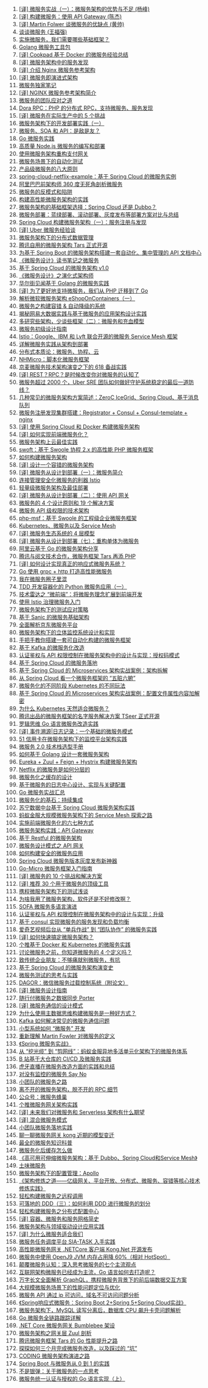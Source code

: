 1. [[译] 微服务实战（一）：微服务架构的优势与不足 (杨峰)](https://weekly.manong.io/bounce?url=http%3A%2F%2Fdockone.io%2Farticle%2F394&aid=2430&nid=73)
1. [[译] 构建微服务：使用 API Gateway (陈杰)](https://weekly.manong.io/bounce?url=http%3A%2F%2Fdockone.io%2Farticle%2F482&aid=2796&nid=78)
1. [[译] Martin Folwer 谈微服务的优缺点 (黄帅)](https://weekly.manong.io/bounce?url=http%3A%2F%2Fdockone.io%2Farticle%2F492&aid=2889&nid=79)
1. [谈谈微服务 (王福强)](https://weekly.manong.io/bounce?url=http%3A%2F%2Fafoo.me%2Fposts%2F2015-07-31-microservices-essential.html&aid=3136&nid=82)
1. [实施微服务，我们需要哪些基础框架？](https://weekly.manong.io/bounce?url=https%3A%2F%2Fmp.weixin.qq.com%2Fs%3F__biz%3DMzA5Nzc4OTA1Mw%3D%3D%26mid%3D407641457%26idx%3D1%26sn%3D183d27056f3bd8ef17e77a3c15dfb3dd&aid=4904&nid=102)
1. [Golang 微服务工具包](https://weekly.manong.io/bounce?url=https%3A%2F%2Fgithub.com%2Fmicro%2Fmicro&aid=5405&nid=107)
1. [[译] Cookpad 基于 Docker 的微服务经验总结](https://weekly.manong.io/bounce?url=http%3A%2F%2Fliubin.org%2Fblog%2F2016%2F03%2F16%2Fmicroservice-at-cookpad%2F&aid=5603&nid=110)
1. [[译] 微服务架构中的服务发现](https://weekly.manong.io/bounce?url=http%3A%2F%2Fblog.leanote.com%2Fpost%2Fproyang%2F%25E5%25BE%25AE%25E6%259C%258D%25E5%258A%25A1%25E6%259E%25B6%25E6%259E%2584%25E4%25B8%25AD%25E7%259A%2584%25E6%259C%258D%25E5%258A%25A1%25E5%258F%2591%25E7%258E%25B0&aid=5774&nid=112)
1. [[译] 介绍 Nginx 微服务参考架构](https://weekly.manong.io/bounce?url=http%3A%2F%2Fwww.jointforce.com%2Fjfperiodical%2Farticle%2F1657&aid=6358&nid=119)
1. [[译] 微服务即演进式架构](https://weekly.manong.io/bounce?url=http%3A%2F%2Finsights.thoughtworkers.org%2Fmicroservices-evolutionary-architecture%2F&aid=6464&nid=121)
1. [微服务独家笔记](https://weekly.manong.io/bounce?url=http%3A%2F%2Fmp.weixin.qq.com%2Fs%3F__biz%3DMzA3MDg4Nzc2NQ%3D%3D%26mid%3D504649826%26idx%3D1%26sn%3D6a9a2f98f3be076e234d9758ce87f656%23rd&aid=6654&nid=123)
1. [[译] NGINX 微服务参考架构简介](https://weekly.manong.io/bounce?url=http%3A%2F%2Fwww.jointforce.com%2Fjfperiodical%2Farticle%2F2502&aid=6880&nid=127)
1. [微服务的团队应对之道](https://weekly.manong.io/bounce?url=http%3A%2F%2Finsights.thoughtworkers.org%2Fmicroservices-team%2F&aid=6924&nid=127)
1. [Dora RPC：PHP 的分布式 RPC，支持微服务、服务发现](https://weekly.manong.io/bounce?url=https%3A%2F%2Fgithub.com%2Fxcl3721%2FDora-RPC&aid=7001&nid=128)
1. [[译] 微服务在实际生产中的 5 个挑战](https://weekly.manong.io/bounce?url=http%3A%2F%2Ftoutiao.io%2Fj%2Flhtr0t&aid=7193&nid=131)
1. [微服务架构下的开发部署实践（一）](https://weekly.manong.io/bounce?url=http%3A%2F%2Ftoutiao.io%2Fj%2Fivpfh3&aid=7207&nid=131)
1. [微服务、SOA 和 API：是敌是友？](https://weekly.manong.io/bounce?url=http%3A%2F%2Ftoutiao.io%2Fj%2Fhnvak5&aid=7421&nid=134)
1. [Go 微服务实践](https://weekly.manong.io/bounce?url=http%3A%2F%2Fmp.weixin.qq.com%2Fs%3F__biz%3DMjM5OTcxMzE0MQ%3D%3D%26mid%3D2653369755%26idx%3D1%26sn%3D73e69c0e4b0d01f0b3f6530d6f07507f&aid=7450&nid=135)
1. [高质量 Node.js 微服务的编写和部署](https://weekly.manong.io/bounce?url=http%3A%2F%2Ftoutiao.io%2Fj%2Fnim9lr&aid=7453&nid=135)
1. [使用微服务架构重构支付网关](https://weekly.manong.io/bounce?url=http%3A%2F%2Ftoutiao.io%2Fj%2Fdu1i50&aid=7488&nid=135)
1. [微服务场景下的自动化测试](https://weekly.manong.io/bounce?url=https%3A%2F%2Ftoutiao.io%2Fk%2F5hs6kt&aid=7728&nid=139)
1. [产品级微服务的八大原则](https://weekly.manong.io/bounce?url=https%3A%2F%2Ftoutiao.io%2Fk%2Ffya6n5&aid=7775&nid=140)
1. [spring-cloud-netflix-example：基于 Spring Cloud 的微服务实例](https://weekly.manong.io/bounce?url=https%3A%2F%2Ftoutiao.io%2Fk%2Fr2tazu&aid=7947&nid=142)
1. [阿里巴巴前架构师 360 度无死角剖析微服务](https://weekly.manong.io/bounce?url=https%3A%2F%2Ftoutiao.io%2Fk%2Fc9i3ia&aid=7979&nid=143)
1. [微服务的反模式和陷阱](https://weekly.manong.io/bounce?url=https%3A%2F%2Ftoutiao.io%2Fk%2F9s7cua&aid=8014&nid=144)
1. [构建高性能微服务架构的实践](https://weekly.manong.io/bounce?url=http%3A%2F%2Fmp.weixin.qq.com%2Fs%3F__biz%3DMzI4MjE3MTcwNA%3D%3D%26mid%3D2664335032%26idx%3D1%26sn%3Dbdc4586829883f256919cb2c719c6d61&aid=8078&nid=145)
1. [微服务架构的基础框架选择：Spring Cloud 还是 Dubbo？](https://weekly.manong.io/bounce?url=https%3A%2F%2Ftoutiao.io%2Fk%2Fm124s5&aid=8292&nid=148)
1. [微服务部署：蓝绿部署、滚动部署、灰度发布等部署方案对比与总结](https://weekly.manong.io/bounce?url=http%3A%2F%2Fmp.weixin.qq.com%2Fs%2FEOsVEvZ95onDXJPsjMoA2g&aid=8678&nid=154)
1. [Spring Cloud 构建微服务架构（一）：服务注册与发现](https://weekly.manong.io/bounce?url=https%3A%2F%2Ftoutiao.io%2Fk%2Fj224c4&aid=8692&nid=154)
1. [[译] Uber 微服务经验谈](https://weekly.manong.io/bounce?url=https%3A%2F%2Ftoutiao.io%2Fk%2Fpzx5mb&aid=8789&nid=156)
1. [微服务架构下的分布式数据管理](https://weekly.manong.io/bounce?url=http%3A%2F%2Fmp.weixin.qq.com%2Fs%2FWYNrcBe0h_o7whRGxqsqwg&aid=9005&nid=159)
1. [腾讯自用的微服务架构 Tars 正式开源](https://weekly.manong.io/bounce?url=https%3A%2F%2Ftoutiao.io%2Fk%2Fd56pib&aid=9275&nid=162)
1. [为基于 Spring Boot 的微服务架构搭建一套自动化、集中管理的 API 文档中心](https://weekly.manong.io/bounce?url=https%3A%2F%2Ftoutiao.io%2Fk%2F15dua9&aid=9277&nid=162)
1. [《微服务设计》读书笔记之微服务](https://weekly.manong.io/bounce?url=https%3A%2F%2Ftoutiao.io%2Fk%2Fvf4npv&aid=9335&nid=163)
1. [基于 Spring Cloud 的微服务架构 v1.0](https://weekly.manong.io/bounce?url=https%3A%2F%2Ftoutiao.io%2Fk%2Fo010bl&aid=9477&nid=165)
1. [《微服务设计》之演化式架构师](https://weekly.manong.io/bounce?url=https%3A%2F%2Ftoutiao.io%2Fk%2Fqhtx0d&aid=9480&nid=165)
1. [华尔街见闻基于 Golang 的微服务实践](https://weekly.manong.io/bounce?url=https%3A%2F%2Ftoutiao.io%2Fk%2F2hkd12&aid=9594&nid=167)
1. [[译] 为了更好地支持微服务，我们从 PHP 迁移到了 Go](https://weekly.manong.io/bounce?url=https%3A%2F%2Fmp.weixin.qq.com%2Fs%3F__biz%3DMzAwMDU1MTE1OQ%3D%3D%26mid%3D2653548716%26idx%3D1%26sn%3D6a6cba917c8e6583a9b66bd84797af20&aid=9669&nid=168)
1. [解析微软微服务架构 eShopOnContainers（一）](https://weekly.manong.io/bounce?url=http%3A%2F%2Fmp.weixin.qq.com%2Fs%2FLHWi-OK-wL5t1YeDCx0WWg&aid=9762&nid=169)
1. [微服务之构建容错 & 自动降级的系统](https://weekly.manong.io/bounce?url=https%3A%2F%2Ftoutiao.io%2Fk%2F6gpd4h&aid=9827&nid=170)
1. [揭秘网易大数据实践与基于微服务的应用架构设计实践](https://weekly.manong.io/bounce?url=https%3A%2F%2Ftoutiao.io%2Fk%2Fdlkoz9&aid=9897&nid=171)
1. [多研究些架构，少谈些框架（二）：微服务和充血模型](https://weekly.manong.io/bounce?url=https%3A%2F%2Ftoutiao.io%2Fk%2Fl7pnoz&aid=9929&nid=172)
1. [微服务初级设计指南](https://weekly.manong.io/bounce?url=https%3A%2F%2Ftoutiao.io%2Fk%2Fwlbiz6&aid=10001&nid=173)
1. [Istio：Google、IBM 和 Lyft 联合开源的微服务 Service Mesh 框架](https://weekly.manong.io/bounce?url=https%3A%2F%2Ftoutiao.io%2Fk%2F2nfcfl&aid=10058&nid=173)
1. [详解微服务实践从架构到部署](https://weekly.manong.io/bounce?url=https%3A%2F%2Ftoutiao.io%2Fk%2F8f7m6l&aid=10091&nid=174)
1. [分布式本质论：微服务、协程、云](https://weekly.manong.io/bounce?url=http%3A%2F%2Fmp.weixin.qq.com%2Fs%3F__biz%3DMzA5ODExMTkwMA%3D%3D%26mid%3D2650255662%26idx%3D1%26sn%3D0837a51215625bb7bffbbafdba87e2f2&aid=10109&nid=174)
1. [NHMicro：脚本化微服务框架](https://weekly.manong.io/bounce?url=https%3A%2F%2Ftoutiao.io%2Fk%2Fr6w3t5&aid=10117&nid=174)
1. [京麦微服务技术架构演变之下的 618 备战实践](https://weekly.manong.io/bounce?url=https%3A%2F%2Ftoutiao.io%2Fk%2Fyhnr3d&aid=10148&nid=175)
1. [[译] REST？RPC？是时候改变你对微服务的认知了](https://weekly.manong.io/bounce?url=http%3A%2F%2Fmp.weixin.qq.com%2Fs%2FHTeQNU-1P-hWloEdjl1QYg&aid=10206&nid=176)
1. [微服务超过 2000 个，Uber SRE 团队如何做好守护系统稳定的最后一道防线？](https://weekly.manong.io/bounce?url=http%3A%2F%2Fwww.cnutcon.com%2F%3Futm_source%3Dmanongzhoukan%26utm_medium%3Dedm%26utm_campaign%3D0718&aid=10200&nid=176)
1. [几种常见的微服务架构方案简述：ZeroC IceGrid、Spring Cloud、基于消息队列](https://weekly.manong.io/bounce?url=https%3A%2F%2Ftoutiao.io%2Fk%2F4p2ebe&aid=10375&nid=178)
1. [微服务注册发现集群搭建：Registrator + Consul + Consul-template + nginx](https://weekly.manong.io/bounce?url=https%3A%2F%2Ftoutiao.io%2Fk%2F8ds6fl&aid=10390&nid=178)
1. [[译] 使用 Spring Cloud 和 Docker 构建微服务架构](https://weekly.manong.io/bounce?url=https%3A%2F%2Ftoutiao.io%2Fk%2Fpkmy3j&aid=10457&nid=179)
1. [[译] 如何实现前端微服务化？](https://weekly.manong.io/bounce?url=https%3A%2F%2Ftoutiao.io%2Fk%2F9cmumb&aid=10467&nid=179)
1. [微服务架构上云最佳实践](https://weekly.manong.io/bounce?url=https%3A%2F%2Ftoutiao.io%2Fk%2Fdk2by4&aid=10486&nid=180)
1. [swoft：基于 Swoole 协程 2.x 的高性能 PHP 微服务框架](https://weekly.manong.io/bounce?url=https%3A%2F%2Ftoutiao.io%2Fk%2Fy7w5yu&aid=10553&nid=180)
1. [如何构建微服务架构](https://weekly.manong.io/bounce?url=https%3A%2F%2Ftoutiao.io%2Fk%2Fiu24f0&aid=10565&nid=181)
1. [[译] 设计一个容错的微服务架构](https://weekly.manong.io/bounce?url=https%3A%2F%2Ftoutiao.io%2Fk%2Fuxkvw4&aid=10639&nid=182)
1. [[译] 微服务从设计到部署（一）：微服务简介 ](https://weekly.manong.io/bounce?url=https%3A%2F%2Ftoutiao.io%2Fk%2Fm8aqw3&aid=10673&nid=182)
1. [连接管理安全化微服务的利器 Istio](https://weekly.manong.io/bounce?url=https%3A%2F%2Ftoutiao.io%2Fk%2F2ah8ig&aid=10694&nid=182)
1. [轻量级微服务架构及最佳部署](https://weekly.manong.io/bounce?url=http%3A%2F%2Fmp.weixin.qq.com%2Fs%2FGH7juHv0dtvvqr0D-5iw9w&aid=10715&nid=183)
1. [[译] 微服务从设计到部署（二）：使用 API 网关](https://weekly.manong.io/bounce?url=https%3A%2F%2Ftoutiao.io%2Fk%2Fv1bkhw&aid=10752&nid=183)
1. [微服务的 4 个设计原则和 19 个解决方案](https://weekly.manong.io/bounce?url=https%3A%2F%2Fmp.weixin.qq.com%2Fs%3F__biz%3DMzI5MDEzMzg5Nw%3D%3D%26mid%3D2660395901%26idx%3D1%26sn%3D3a2bdcd8a4034c1cbc6d320a8bac773e&aid=10789&nid=184)
1. [微服务 API 级权限的技术架构](https://weekly.manong.io/bounce?url=http%3A%2F%2Fmp.weixin.qq.com%2Fs%2FEF5KQc5ZleDCYUx7jkEM-g&aid=10790&nid=184)
1. [php-msf：基于 Swoole 的工程级企业微服务框架](https://weekly.manong.io/bounce?url=https%3A%2F%2Ftoutiao.io%2Fk%2Fbbht62&aid=10855&nid=184)
1. [Kubernetes、微服务以及 Service Mesh](https://weekly.manong.io/bounce?url=https%3A%2F%2Ftoutiao.io%2Fk%2F0wtw8o&aid=10992&nid=186)
1. [[译] 微服务生态系统的 4 层模型](https://weekly.manong.io/bounce?url=https%3A%2F%2Ftoutiao.io%2Fk%2Fvwuc9h&aid=11008&nid=186)
1. [[译] 微服务从设计到部署（七）：重构单体为微服务](https://weekly.manong.io/bounce?url=https%3A%2F%2Ftoutiao.io%2Fk%2Fvii7xj&aid=11077&nid=187)
1. [阿里云基于 Go 的微服务架构分享](https://weekly.manong.io/bounce?url=http%3A%2F%2Fmp.weixin.qq.com%2Fs%2FFtd8pFVCrhtppvFjBNSF5Q&aid=11170&nid=189)
1. [腾讯与阅文技术合作，微服务框架 Tars 再添 PHP](https://weekly.manong.io/bounce?url=http%3A%2F%2Fmp.weixin.qq.com%2Fs%2FIlzhI9W_PlOJ5TC7l7i7CQ&aid=11344&nid=191)
1. [[译] 如何设计实现真正的响应式微服务系统？](https://weekly.manong.io/bounce?url=https%3A%2F%2Ftoutiao.io%2Fk%2Fyuww62&aid=11355&nid=192)
1. [Go 使用 grpc + http 打造高性能微服务](https://weekly.manong.io/bounce?url=http%3A%2F%2Fmp.weixin.qq.com%2Fs%2F44Rd2VCsRt9goddDlsIQlg&aid=11532&nid=194)
1. [我在微服务圈子里混](https://weekly.manong.io/bounce?url=http%3A%2F%2Ftoutiao.io%2Fsubjects%2F303959%23198&aid=11872&nid=198)
1. [TDD 开发容器化的 Python 微服务应用（一）](https://weekly.manong.io/bounce?url=https%3A%2F%2Ftoutiao.io%2Fk%2Fh7i1x8&aid=11888&nid=199)
1. [技术雷达之 “微前端”：将微服务理念扩展到前端开发](https://weekly.manong.io/bounce?url=https%3A%2F%2Ftoutiao.io%2Fk%2Farjm1p&aid=11928&nid=199)
1. [使用 Istio 治理微服务入门](https://weekly.manong.io/bounce?url=https%3A%2F%2Ftoutiao.io%2Fk%2F46f4t0&aid=12248&nid=203)
1. [微服务架构下的测试应对策略](https://weekly.manong.io/bounce?url=https%3A%2F%2Ftoutiao.io%2Fk%2Fxtf0b5&aid=12310&nid=204)
1. [基于 Sanic 的微服务基础架构](https://weekly.manong.io/bounce?url=http%3A%2F%2Fmp.weixin.qq.com%2Fs%2FGHy984CeoBYa8h__6STODA&aid=12312&nid=204)
1. [全面解析京东微服务平台](https://weekly.manong.io/bounce?url=https%3A%2F%2Fmp.weixin.qq.com%2Fs%2FgZwf8XFi0uZMkAvJNcjpsg&aid=12405&nid=206)
1. [微服务架构下的立体监控系统设计和实现](https://weekly.manong.io/bounce?url=https%3A%2F%2Ftoutiao.io%2Fk%2F2jqfk6&aid=12407&nid=206)
1. [手把手教你搭建一套可自动化构建的微服务框架](https://weekly.manong.io/bounce?url=https%3A%2F%2Fmp.weixin.qq.com%2Fs%2F8Oq6TBDKe1zWwtlvkWfWPQ&aid=12446&nid=206)
1. [基于 Kafka 的微服务化改造](https://weekly.manong.io/bounce?url=https%3A%2F%2Ftoutiao.io%2Fk%2Fbt34bc&aid=12590&nid=208)
1. [认证鉴权与 API 权限控制在微服务架构中的设计与实现：授权码模式](https://weekly.manong.io/bounce?url=https%3A%2F%2Ftoutiao.io%2Fk%2Fwdgigp&aid=12691&nid=210)
1. [基于 Spring Cloud 的微服务落地](https://weekly.manong.io/bounce?url=https%3A%2F%2Ftoutiao.io%2Fk%2Fx0w7ai&aid=12709&nid=210)
1. [基于 Spring Cloud 的 Microservices 架构实战案例：架构拆解](https://weekly.manong.io/bounce?url=http%3A%2F%2Fmp.weixin.qq.com%2Fs%2F3D02d8fLNlQIeptMcQQ72g&aid=12710&nid=210)
1. [从 Spring Cloud 看一个微服务框架的 “五脏六腑”](https://weekly.manong.io/bounce?url=https%3A%2F%2Ftoutiao.io%2Fk%2F206sbe&aid=12739&nid=210)
1. [微服务化的不同阶段 Kubernetes 的不同玩法](https://weekly.manong.io/bounce?url=https%3A%2F%2Ftoutiao.io%2Fk%2Fwozb21&aid=12750&nid=210)
1. [基于 Spring Cloud 的 Microservices 架构实战案例：配置文件属性内容加解密](https://weekly.manong.io/bounce?url=http%3A%2F%2Fmp.weixin.qq.com%2Fs%2FsQZ-dGBtvb9Nz-TMOr73vg&aid=12789&nid=211)
1. [为什么 Kubernetes 天然适合微服务？](https://weekly.manong.io/bounce?url=https%3A%2F%2Ftoutiao.io%2Fk%2Fhkawin&aid=12817&nid=211)
1. [腾讯出品的微服务框架的名字服务解决方案 TSeer 正式开源](https://weekly.manong.io/bounce?url=http%3A%2F%2Fmp.weixin.qq.com%2Fs%2FMxpQ_DUCeG09ly4f95tafQ&aid=12828&nid=211)
1. [罗辑思维 Go 语言微服务改造实践](https://weekly.manong.io/bounce?url=https%3A%2F%2Fmp.weixin.qq.com%2Fs%2FWtRcGWauZJ7gkwz23QIm4A&aid=12924&nid=213)
1. [[译] 事件溯源|日志记录：一个基础的微服务模式](https://weekly.manong.io/bounce?url=https%3A%2F%2Fmp.weixin.qq.com%2Fs%2FiT-bURMpct7Mv2rl-MHKIg&aid=12970&nid=214)
1. [51 信用卡在微服务架构下的监控平台架构实践](https://weekly.manong.io/bounce?url=https%3A%2F%2Fmp.weixin.qq.com%2Fs%2FVYH8rUt9Inrdzys2r3S6kQ&aid=13042&nid=215)
1. [微服务 2.0 技术栈选型手册](https://weekly.manong.io/bounce?url=https%3A%2F%2Fmp.weixin.qq.com%2Fs%2FOloZhn2pwfIrOQit_8jefA&aid=13111&nid=216)
1. [如何基于 Golang 设计一套微服务架构](https://weekly.manong.io/bounce?url=https%3A%2F%2Ftoutiao.io%2Fk%2Fbkh1sp&aid=13122&nid=216)
1. [Eureka + Zuul + Feign + Hystrix 构建微服务架构](https://weekly.manong.io/bounce?url=https%3A%2F%2Ftoutiao.io%2Fk%2Fglzqvq&aid=13131&nid=216)
1. [Netflix 的微服务是如何分层的](https://weekly.manong.io/bounce?url=https%3A%2F%2Fmp.weixin.qq.com%2Fs%2Fr4mpv_Fq2zbtS-tkUYEs2g&aid=13212&nid=217)
1. [微服务化之缓存的设计](https://weekly.manong.io/bounce?url=https%3A%2F%2Fmp.weixin.qq.com%2Fs%2F-9wHpKGf7aJSbtShpCcoVg&aid=13253&nid=218)
1. [基于微服务的日志中心设计、实现与关键配置](https://weekly.manong.io/bounce?url=https%3A%2F%2Fmp.weixin.qq.com%2Fs%2FOjZDZTEJDSi4gGX_KxW9Iw&aid=13331&nid=219)
1. [Go 微服务实战汇总](https://weekly.manong.io/bounce?url=https%3A%2F%2Ftoutiao.io%2Fk%2Fng7jym&aid=13356&nid=219)
1. [微服务化的基石：持续集成](https://weekly.manong.io/bounce?url=https%3A%2F%2Fmp.weixin.qq.com%2Fs%2FPDrzITSgkDgvnm01APOixQ&aid=13390&nid=220)
1. [苏宁数据中台基于 Spring Cloud 微服务架构实践](https://weekly.manong.io/bounce?url=https%3A%2F%2Fmp.weixin.qq.com%2Fs%2FXh-C79U35lsIsow_TL41dQ&aid=13449&nid=221)
1. [蚂蚁金服大规模微服务架构下的 Service Mesh 探索之路](https://weekly.manong.io/bounce?url=https%3A%2F%2Fmp.weixin.qq.com%2Fs%2FJQ0PPAsO6qiAW-q-rI-Bsg&aid=13513&nid=222)
1. [实施前端微服务化的六七种方式](https://weekly.manong.io/bounce?url=https%3A%2F%2Ftoutiao.io%2Fk%2Fz50khd&aid=13525&nid=222)
1. [微服务架构实践：API Gateway](https://weekly.manong.io/bounce?url=https%3A%2F%2Fmp.weixin.qq.com%2Fs%2FLk8XfCKwhfs44h5Nu2CqTw&aid=13529&nid=222)
1. [基于 Restful 的微服务架构](https://weekly.manong.io/bounce?url=https%3A%2F%2Fmp.weixin.qq.com%2Fs%2FhU7jKmjeVzIM5wnj3eK79g&aid=13539&nid=222)
1. [微服务设计模式之 API 网关](https://weekly.manong.io/bounce?url=https%3A%2F%2Ftoutiao.io%2Fk%2F2bho18&aid=13613&nid=223)
1. [如何构建安全的微服务应用](https://weekly.manong.io/bounce?url=https%3A%2F%2Fmp.weixin.qq.com%2Fs%2FXbdGKBxzRZQp8DiTzVVPpg&aid=13692&nid=224)
1. [Spring Cloud 微服务版本灰度发布新神器](https://weekly.manong.io/bounce?url=https%3A%2F%2Fmp.weixin.qq.com%2Fs%2FqqhHdhi98TsguNKvYsK3UQ&aid=13706&nid=224)
1. [Go-Micro 微服务框架入门指南](https://weekly.manong.io/bounce?url=https%3A%2F%2Ftoutiao.io%2Fk%2Fxxnzhd&aid=13889&nid=227)
1. [[译] 微服务的 10 个挑战和解决方案](https://weekly.manong.io/bounce?url=https%3A%2F%2Ftoutiao.io%2Fk%2Fbcqfzr&aid=13918&nid=228)
1. [[译] 推荐 30 个用于微服务的顶级工具](https://weekly.manong.io/bounce?url=https%3A%2F%2Fmp.weixin.qq.com%2Fs%2FXmlmN2h7cCguJc6spBoD7w&aid=13968&nid=228)
1. [携程微服务架构下的测试浅谈](https://weekly.manong.io/bounce?url=https%3A%2F%2Fmp.weixin.qq.com%2Fs%2FAMYMO0FFJ577khPrh8-Sgw&aid=14032&nid=229)
1. [为啥我用了微服务架构，软件还是不好修改啊？](https://weekly.manong.io/bounce?url=https%3A%2F%2Fmp.weixin.qq.com%2Fs%2F_JN6oPTTF45QbWARKIsdbw&aid=14052&nid=230)
1. [SOFA 微服务多语言演进](https://weekly.manong.io/bounce?url=https%3A%2F%2Fmp.weixin.qq.com%2Fs%2FkfbDIq4GgdSU7KC2jqSRAw&aid=14160&nid=231)
1. [认证鉴权与 API 权限控制在微服务架构中的设计与实现：升级](https://weekly.manong.io/bounce?url=https%3A%2F%2Ftoutiao.io%2Fk%2Fd7394m&aid=14161&nid=231)
1. [基于 consul 实现微服务的服务发现和负载均衡](https://weekly.manong.io/bounce?url=https%3A%2F%2Ftoutiao.io%2Fk%2Fl2jvii&aid=14234&nid=232)
1. [爱奇艺视频后台从 “单兵作战” 到 “团队协作” 的微服务实践](https://weekly.manong.io/bounce?url=https%3A%2F%2Fmp.weixin.qq.com%2Fs%2FPr7J546caebAQJkdf3NByA&aid=14311&nid=234)
1. [[译] 如何快速搞定微服务架构？](https://weekly.manong.io/bounce?url=https%3A%2F%2Fmp.weixin.qq.com%2Fs%3F__biz%3DMjM5ODI5Njc2MA%3D%3D%26mid%3D2655819902%26idx%3D1%26sn%3D63524a042ff8604226803b9af55ff484&aid=14511&nid=237)
1. [个推基于 Docker 和 Kubernetes 的微服务实践](https://weekly.manong.io/bounce?url=https%3A%2F%2Fmp.weixin.qq.com%2Fs%2FRCi3eFlrdwqD_tuGLTTK6Q&aid=14549&nid=237)
1. [讨论微服务之前，你知道微服务的 4 个定义吗？](https://weekly.manong.io/bounce?url=https%3A%2F%2Ftoutiao.io%2Fk%2F39utp2&aid=14561&nid=237)
1. [致传统企业朋友：不够痛就别微服务，有坑](https://weekly.manong.io/bounce?url=https%3A%2F%2Fmp.weixin.qq.com%2Fs%2FtHRl5OQHY2mNXqKwACCVWw&aid=14651&nid=239)
1. [基于 Spring Cloud 的微服务架构演变史](https://weekly.manong.io/bounce?url=https%3A%2F%2Fmp.weixin.qq.com%2Fs%2FNHVJCmVUXcAb_pAXxT8mHA&aid=14714&nid=240)
1. [微服务测试的思考与实践](https://weekly.manong.io/bounce?url=https%3A%2F%2Ftoutiao.io%2Fk%2F4gy52r&aid=14747&nid=240)
1. [DAGOR：微信微服务过载控制系统（附论文）](https://weekly.manong.io/bounce?url=https%3A%2F%2Fmp.weixin.qq.com%2Fs%2Ft9M56GGwDGtoj-yufSw9Tg&aid=14770&nid=241)
1. [[译] 微服务设计指南](https://weekly.manong.io/bounce?url=https%3A%2F%2Fmp.weixin.qq.com%2Fs%2FnYDSZJ-N7ECitDF3AFGgRw&aid=14892&nid=243)
1. [随行付微服务之数据同步 Porter](https://weekly.manong.io/bounce?url=https%3A%2F%2Fmp.weixin.qq.com%2Fs%2FF3-RhZbESta249U4xqBymA&aid=14932&nid=243)
1. [[译] 微服务通信的设计模式](https://weekly.manong.io/bounce?url=https%3A%2F%2Fmp.weixin.qq.com%2Fs%2FzH1AbVmeB40MiiGXxQRnNQ&aid=14937&nid=243)
1. [为什么使用主数据思维构建微服务是一种好方式？](https://weekly.manong.io/bounce?url=https%3A%2F%2Fmp.weixin.qq.com%2Fs%2FgaHWDW4llHdDD2v6x6mwug&aid=15000&nid=244)
1. [Kafka 如何解决常见的微服务通信问题](https://weekly.manong.io/bounce?url=https%3A%2F%2Ftoutiao.io%2Fk%2Fpiiy8y&aid=15057&nid=245)
1. [小型系统如何 “微服务” 开发](https://weekly.manong.io/bounce?url=https%3A%2F%2Fmp.weixin.qq.com%2Fs%2F3TdYL0_iagdhAa3jvenxWg&aid=15086&nid=246)
1. [重新理解 Martin Fowler 对微服务的定义](https://weekly.manong.io/bounce?url=https%3A%2F%2Ftoutiao.io%2Fk%2F65zho9&aid=15186&nid=247)
1. [《Spring 微服务实战》](https://weekly.manong.io/bounce?url=https%3A%2F%2Fwww.epubit.com%2Fbook%2Fdetail%2F35285&aid=15185&nid=247)
1. [从 “挖光缆” 到 “剪网线”：蚂蚁金服异地多活单元化架构下的微服务体系](https://weekly.manong.io/bounce?url=https%3A%2F%2Fmp.weixin.qq.com%2Fs%2F0FhXlRGGgtAojXYRrhWcUQ&aid=15360&nid=250)
1. [B 站基于大仓库的 CI/CD 及微服务实践](https://weekly.manong.io/bounce?url=https%3A%2F%2Fmp.weixin.qq.com%2Fs%2FAMPRa6kSgvUiyWEzgdtbfQ&aid=15397&nid=250)
1. [虎牙直播在微服务改造方面的实践和总结](https://weekly.manong.io/bounce?url=https%3A%2F%2Fmp.weixin.qq.com%2Fs%2FmCJow2mz8jH0NGN-9K1PJg&aid=15401&nid=250)
1. [对没有监控的微服务 Say No](https://weekly.manong.io/bounce?url=https%3A%2F%2Fmp.weixin.qq.com%2Fs%2FXF4hsjey0Nfd5Lx0T5CGTg&aid=15428&nid=250)
1. [小团队的微服务之路](https://weekly.manong.io/bounce?url=https%3A%2F%2Ftoutiao.io%2Fk%2Fjldsgp&aid=15500&nid=251)
1. [离不开的微服务架构，脱不开的 RPC 细节](https://weekly.manong.io/bounce?url=https%3A%2F%2Fmp.weixin.qq.com%2Fs%2FCepNdL2A_QMcESgQVZBn2g&aid=15520&nid=252)
1. [公众号：微服务蜂巢](https://weekly.manong.io/bounce?url=http%3A%2F%2Ftoutiao.io%2Fsubjects%2F384814%23252&aid=15590&nid=252)
1. [个推微服务网关架构实践](https://weekly.manong.io/bounce?url=https%3A%2F%2Fmp.weixin.qq.com%2Fs%3F__biz%3DMzU2MDc1MjcyMQ%3D%3D%26mid%3D2247484043%26idx%3D1%26sn%3D1ecd4d6a39da8c1d46a9f7907020c47a&aid=15632&nid=253)
1. [[译] 未来我们对微服务和 Serverless 架构有什么期望](https://weekly.manong.io/bounce?url=https%3A%2F%2Fmp.weixin.qq.com%2Fs%2FhhX7DAkwutP5siew1NUBDg&aid=15866&nid=257)
1. [[译] 混合微服务模式](https://weekly.manong.io/bounce?url=https%3A%2F%2Ftoutiao.io%2Fk%2F6018jy&aid=15887&nid=257)
1. [小团队微服务落地实践](https://weekly.manong.io/bounce?url=https%3A%2F%2Ftoutiao.io%2Fk%2F37u12h&aid=16020&nid=259)
1. [聊一聊微服务网关 kong 近期的模型变迁](https://weekly.manong.io/bounce?url=https%3A%2F%2Ftoutiao.io%2Fk%2Ff1k7wv&aid=16052&nid=259)
1. [最全的微服务知识科普](https://weekly.manong.io/bounce?url=https%3A%2F%2Fmp.weixin.qq.com%2Fs%2FdAltPlwo9nddBZ69r7ao1Q&aid=16108&nid=260)
1. [微服务化后缓存怎么做](https://weekly.manong.io/bounce?url=https%3A%2F%2Fmp.weixin.qq.com%2Fs%2FY5cxFAgLDhBZ_VmUOdXw-w&aid=16189&nid=261)
1. [《高可用可伸缩微服务架构：基于 Dubbo、Spring Cloud和Service Mesh》](https://weekly.manong.io/bounce?url=https%3A%2F%2Fu.jd.com%2FAP55RN&aid=16160&nid=261)
1. [土味微服务](https://weekly.manong.io/bounce?url=https%3A%2F%2Fmp.weixin.qq.com%2Fs%2FZ0g4n3cCd38rsbqm5QPLgA&aid=16252&nid=262)
1. [微服务架构下的配置管理：Apollo](https://weekly.manong.io/bounce?url=https%3A%2F%2Fmp.weixin.qq.com%2Fs%2FPkQBXPTJwtSijbcKex6rGg&aid=16287&nid=262)
1. [《架构修炼之道——亿级网关、平台开放、分布式、微服务、容错等核心技术修炼实践》](https://weekly.manong.io/bounce?url=https%3A%2F%2Fitem.jd.com%2F12560888.html&aid=16262&nid=262)
1. [轻松构建微服务之远程调用](https://weekly.manong.io/bounce?url=https%3A%2F%2Fmp.weixin.qq.com%2Fs%2FNxMMu-AS4c1X0ofaUDghTQ&aid=16356&nid=263)
1. [可落地的 DDD（三）：如何利用 DDD 进行微服务的划分](https://weekly.manong.io/bounce?url=https%3A%2F%2Fmp.weixin.qq.com%2Fs%2FRmvQs24F6lR30lGtNxRRSA&aid=16440&nid=264)
1. [轻松构建微服务之分布式配置中心](https://weekly.manong.io/bounce?url=https%3A%2F%2Fmp.weixin.qq.com%2Fs%2FzgzKujK2f_QtadC69TFvTg&aid=16470&nid=264)
1. [[译] 容器、微服务和服务网格简史](https://weekly.manong.io/bounce?url=https%3A%2F%2Fmp.weixin.qq.com%2Fs%2Fx4rcoDUCv9Hzp7NkBrs47w&aid=16547&nid=265)
1. [微服务架构与领域驱动设计应用实践](https://weekly.manong.io/bounce?url=https%3A%2F%2Fmp.weixin.qq.com%2Fs%2FZxUB6fCZbfT9souesQmMNA&aid=16600&nid=266)
1. [[译] 为什么微服务适合我们](https://weekly.manong.io/bounce?url=https%3A%2F%2Fmp.weixin.qq.com%2Fs%2F20Mgw8dFNjmM8i_0zNZDiw&aid=16601&nid=266)
1. [微服务任务调度平台 SIA-TASK 入手实践](https://weekly.manong.io/bounce?url=https%3A%2F%2Fmp.weixin.qq.com%2Fs%2FBS-TOs1Fb8yvsVfNIGpGFw&aid=16740&nid=267)
1. [高性能微服务网关 .NETCore 客户端 Kong.Net 开源发布](https://weekly.manong.io/bounce?url=https%3A%2F%2Fmp.weixin.qq.com%2Fs%2FvKAjx0C0JpwKZ56qii9FQg&aid=17003&nid=270)
1. [微服务中使用 OpenJ9 JVM 内存占用降 60%（相对 HotSpot）](https://weekly.manong.io/bounce?url=https%3A%2F%2Fmp.weixin.qq.com%2Fs%2F7up5xiVsrIEpT5Ct4Zkjag&aid=17102&nid=272)
1. [颠覆微服务认知：深入思考微服务的七个主流观点](https://weekly.manong.io/bounce?url=https%3A%2F%2Ftoutiao.io%2Fk%2Fns7pxad&aid=17233&nid=274)
1. [互联网架构微服务已经成为主流，Go 语言如何去打造呢？](https://weekly.manong.io/bounce?url=https%3A%2F%2Fmp.weixin.qq.com%2Fs%2FVFOTHBUIgrqllLftcqBRNQ&aid=17296&nid=274)
1. [万字长文全面解析 GraphQL，携程微服务背景下的前后端数据交互方案](https://weekly.manong.io/bounce?url=https%3A%2F%2Fmp.weixin.qq.com%2Fs%2FPovMmO6ddcpBO5A2WtY89Q&aid=17252&nid=274)
1. [大规模微服务场景下的性能问题定位与优化](https://weekly.manong.io/bounce?url=https%3A%2F%2Fmp.weixin.qq.com%2Fs%3F__biz%3DMzI1NzYzODk4OQ%3D%3D%26mid%3D2247485183%26idx%3D1%26sn%3Ddcc243611eb96ebfcb2ecddc48f4a09d&aid=17480&nid=277)
1. [微服务 API 通过 ip 可访问，域名不可访问问题分析](https://weekly.manong.io/bounce?url=https%3A%2F%2Fmp.weixin.qq.com%2Fs%2FzpE6nKi4K1poIFLrfX6-SQ&aid=17488&nid=277)
1. [《Spring响应式微服务：Spring Boot 2+Spring 5+Spring Cloud实战》](https://weekly.manong.io/bounce?url=https%3A%2F%2Fitem.jd.com%2F12621746.html&aid=17540&nid=278)
1. [微服务架构下，MySQL 读写分离后，数据库 CPU 飙升卡壳问题解析](https://weekly.manong.io/bounce?url=https%3A%2F%2Fmp.weixin.qq.com%2Fs%2FGlgHJ_o2taPYQ87RKomVVw&aid=17708&nid=280)
1. [Go 微服务全链路跟踪详解](https://weekly.manong.io/bounce?url=https%3A%2F%2Fmp.weixin.qq.com%2Fs%2FAOE9K6JVKdI7cYIJpGgmNA&aid=17814&nid=281)
1. [.NET Core 微服务网关 Bumblebee 架设](https://weekly.manong.io/bounce?url=https%3A%2F%2Fmp.weixin.qq.com%2Fs%2F5k6gZzj-gPcRksHnRyZejw&aid=17815&nid=281)
1. [微服务架构之网关层 Zuul 剖析](https://weekly.manong.io/bounce?url=https%3A%2F%2Fmp.weixin.qq.com%2Fs%2FQpzjAuPAtlwVpn58FAcZKQ&aid=17782&nid=281)
1. [腾讯微服务框架 Tars 的 Go 性能提升之路](https://weekly.manong.io/bounce?url=https%3A%2F%2Fmp.weixin.qq.com%2Fs%2FU-YVvA6W3EJ-g7FF9Y5Mug&aid=17875&nid=282)
1. [探探如何三个月完成微服务改造，以及踩过的 “坑”](https://weekly.manong.io/bounce?nid=291&aid=18432&url=https%3A%2F%2Ftoutiao.io%2Fk%2F940ata9)
1. [CODING 微服务架构演进之路](https://weekly.manong.io/bounce?nid=294&aid=18612&url=https%3A%2F%2Ftoutiao.io%2Fk%2F9st5xky)
1. [Spring Boot 与微服务从 0 到 1 的实践](https://weekly.manong.io/bounce?nid=294&aid=18651&url=https%3A%2F%2Ftoutiao.io%2Fk%2Frbfhyll)
1. [不是银弹：关于微服务的一点思考](https://weekly.manong.io/bounce?nid=294&aid=18635&url=https%3A%2F%2Ftoutiao.io%2Fk%2Fbtws1rn)
1. [微服务统一认证与授权的 Go 语言实现（上）](https://weekly.manong.io/bounce?nid=294&aid=18636&url=https%3A%2F%2Ftoutiao.io%2Fk%2F2tc96jt)
